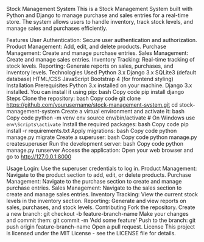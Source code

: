 Stock Management System
This is a Stock Management System built with Python and Django to manage purchase and sales entries for a real-time store. 
The system allows users to handle inventory, track stock levels, and manage sales and purchases efficiently.

Features
User Authentication: Secure user authentication and authorization.
Product Management: Add, edit, and delete products.
Purchase Management: Create and manage purchase entries.
Sales Management: Create and manage sales entries.
Inventory Tracking: Real-time tracking of stock levels.
Reporting: Generate reports on sales, purchases, and inventory levels.
Technologies Used
Python 3.x
Django 3.x
SQLite3 (default database)
HTML/CSS
JavaScript
Bootstrap 4 (for frontend styling)
Installation
Prerequisites
Python 3.x installed on your machine.
Django 3.x installed. You can install it using pip:
bash
Copy code
pip install django
Steps
Clone the repository:
bash
Copy code
git clone https://github.com/yourusername/stock-management-system.git
cd stock-management-system
Create a virtual environment and activate it:
bash
Copy code
python -m venv env
source env/bin/activate  # On Windows use `env\Scripts\activate`
Install the required packages:
bash
Copy code
pip install -r requirements.txt
Apply migrations:
bash
Copy code
python manage.py migrate
Create a superuser:
bash
Copy code
python manage.py createsuperuser
Run the development server:
bash
Copy code
python manage.py runserver
Access the application:
Open your web browser and go to http://127.0.0.1:8000

Usage
Login: Use the superuser credentials to log in.
Product Management: Navigate to the product section to add, edit, or delete products.
Purchase Management: Navigate to the purchase section to create and manage purchase entries.
Sales Management: Navigate to the sales section to create and manage sales entries.
Inventory Tracking: View the current stock levels in the inventory section.
Reporting: Generate and view reports on sales, purchases, and stock levels.
Contributing
Fork the repository.
Create a new branch: git checkout -b feature-branch-name
Make your changes and commit them: git commit -m 'Add some feature'
Push to the branch: git push origin feature-branch-name
Open a pull request.
License
This project is licensed under the MIT License - see the LICENSE file for details.
